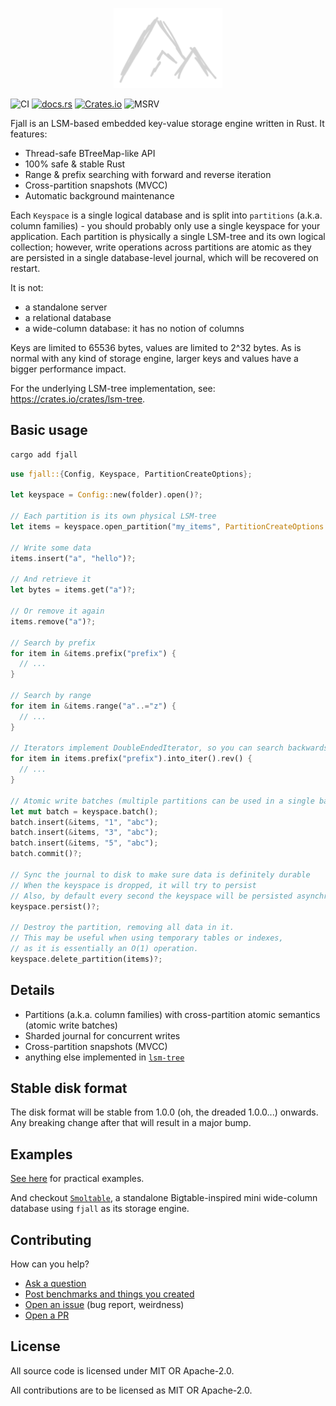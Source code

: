<p align="center">
  <img src="/fjall/logo.png" height="128">
</p>
<p align="center>
  (temporary logo)
</p>

[![CI](https://github.com/marvin-j97/fjall/actions/workflows/test_fjall.yml/badge.svg)](https://github.com/marvin-j97/fjall/actions/workflows/test_fjall.yml)
[![docs.rs](https://img.shields.io/docsrs/fjall?color=green)](https://docs.rs/fjall)
[![Crates.io](https://img.shields.io/crates/v/fjall?color=blue)](https://crates.io/crates/fjall)
![MSRV](https://img.shields.io/badge/MSRV-1.74.0-blue)

Fjall is an LSM-based embedded key-value storage engine written in Rust. It features:

- Thread-safe BTreeMap-like API
- 100% safe & stable Rust
- Range & prefix searching with forward and reverse iteration
- Cross-partition snapshots (MVCC)
- Automatic background maintenance

Each `Keyspace` is a single logical database and is split into `partitions` (a.k.a. column families) - you should probably only use a single keyspace for your application. Each partition is physically a single LSM-tree and its own logical collection; however, write operations across partitions are atomic as they are persisted in a single database-level journal, which will be recovered on restart.

It is not:

- a standalone server
- a relational database
- a wide-column database: it has no notion of columns

Keys are limited to 65536 bytes, values are limited to 2^32 bytes. As is normal with any kind of storage engine, larger keys and values have a bigger performance impact.

For the underlying LSM-tree implementation, see: <https://crates.io/crates/lsm-tree>.

## Basic usage

```bash
cargo add fjall
```

```rust
use fjall::{Config, Keyspace, PartitionCreateOptions};

let keyspace = Config::new(folder).open()?;

// Each partition is its own physical LSM-tree
let items = keyspace.open_partition("my_items", PartitionCreateOptions::default())?;

// Write some data
items.insert("a", "hello")?;

// And retrieve it
let bytes = items.get("a")?;

// Or remove it again
items.remove("a")?;

// Search by prefix
for item in &items.prefix("prefix") {
  // ...
}

// Search by range
for item in &items.range("a"..="z") {
  // ...
}

// Iterators implement DoubleEndedIterator, so you can search backwards, too!
for item in items.prefix("prefix").into_iter().rev() {
  // ...
}

// Atomic write batches (multiple partitions can be used in a single batch)
let mut batch = keyspace.batch();
batch.insert(&items, "1", "abc");
batch.insert(&items, "3", "abc");
batch.insert(&items, "5", "abc");
batch.commit()?;

// Sync the journal to disk to make sure data is definitely durable
// When the keyspace is dropped, it will try to persist
// Also, by default every second the keyspace will be persisted asynchronously
keyspace.persist()?;

// Destroy the partition, removing all data in it.
// This may be useful when using temporary tables or indexes,
// as it is essentially an O(1) operation.
keyspace.delete_partition(items)?;
```

## Details

- Partitions (a.k.a. column families) with cross-partition atomic semantics (atomic write batches)
- Sharded journal for concurrent writes
- Cross-partition snapshots (MVCC)
- anything else implemented in [`lsm-tree`](https://github.com/marvin-j97/fjall/tree/main/lsm-tree)

## Stable disk format

The disk format will be stable from 1.0.0 (oh, the dreaded 1.0.0...) onwards. Any breaking change after that will result in a major bump.

## Examples

[See here](https://github.com/marvin-j97/fjall/tree/main/examples) for practical examples.

And checkout [`Smoltable`](https://github.com/marvin-j97/smoltable), a standalone Bigtable-inspired mini wide-column database using `fjall` as its storage engine.

## Contributing

How can you help?

- [Ask a question](https://github.com/marvin-j97/fjall/discussions/new?category=q-a)
- [Post benchmarks and things you created](https://github.com/marvin-j97/fjall/discussions/new?category=show-and-tell)
- [Open an issue](https://github.com/marvin-j97/fjall/issues/new) (bug report, weirdness)
- [Open a PR](https://github.com/marvin-j97/fjall/compare)

## License

All source code is licensed under MIT OR Apache-2.0.

All contributions are to be licensed as MIT OR Apache-2.0.

